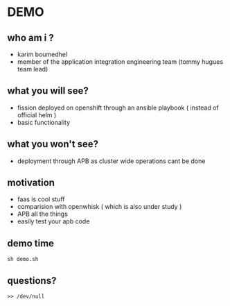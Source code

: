 # DEMO

## who am i ?

- karim boumedhel
- member of the application integration engineering team (tommy hugues team lead)

## what you will see?

- fission deployed on openshift through an ansible playbook ( instead of official helm )
- basic functionality

## what you won't see?

- deployment through APB as cluster wide operations cant be done

## motivation

- faas is cool stuff
- comparision with openwhisk ( which is also under study )
- APB all the things
- easily test your apb code

##  demo time

```
sh demo.sh
```

##  questions?

```
>> /dev/null
```
